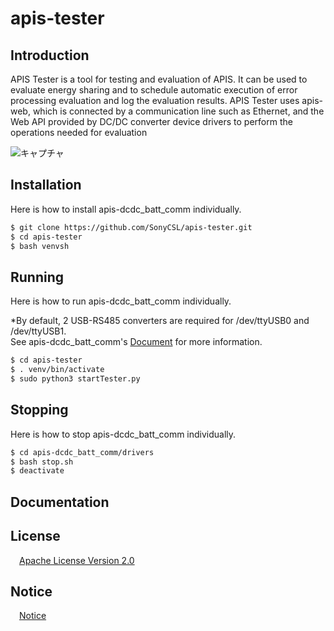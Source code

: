 # apis-tester

## Introduction  
APIS Tester is a tool for testing and evaluation of APIS. It can be used to evaluate energy sharing and to schedule automatic execution of error processing evaluation and log the evaluation results. APIS Tester uses apis-web, which is connected by a communication line such as Ethernet, and the Web API provided by DC/DC converter device drivers to perform the operations needed for evaluation 

![キャプチャ](https://user-images.githubusercontent.com/71874910/102714663-a1a02a00-4313-11eb-9179-7e3e3314e7fe.PNG)

## Installation

Here is how to install apis-dcdc_batt_comm individually.   

```bash
$ git clone https://github.com/SonyCSL/apis-tester.git
$ cd apis-tester
$ bash venvsh
```

## Running

Here is how to run apis-dcdc_batt_comm individually.  

*By default, 2 USB-RS485 converters are required for /dev/ttyUSB0 and /dev/ttyUSB1.  
See apis-dcdc_batt_comm's [Document](https://github.com/SonyCSL/apis-dcdc_batt_comm/blob/master/doc/jp/apis-dcdc_batt_comm_specification.md) for more information.

```bash
$ cd apis-tester
$ . venv/bin/activate
$ sudo python3 startTester.py
```

## Stopping
Here is how to stop apis-dcdc_batt_comm individually.  

```bash
$ cd apis-dcdc_batt_comm/drivers
$ bash stop.sh
$ deactivate
```

## Documentation

## License
&emsp;[Apache License Version 2.0](https://github.com/SonyCSL/apis-tester/blob/main/LICENSE)


## Notice
&emsp;[Notice](https://github.com/SonyCSL/apis-tester/blob/main/NOTICE.md)
